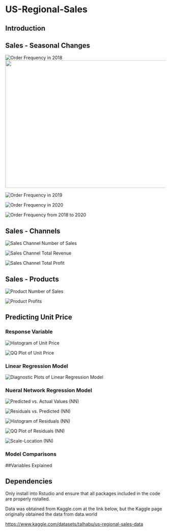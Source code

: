 # US-Regional-Sales

## Introduction


## Sales - Seasonal Changes

![Order Frequency in 2018](https://github.com/konpayne/US-Regional-Sales/blob/main/Images/Order%20Frequency%20in%202018.png)
<img src="https://github.com/konpayne/US-Regional-Sales/blob/main/Images/Order%20Frequency%20in%202018.png" width=700 height=400>

![Order Frequency in 2019](https://github.com/konpayne/US-Regional-Sales/blob/main/Images/Order%20Frequency%20in%202019.png)

![Order Frequency in 2020](https://github.com/konpayne/US-Regional-Sales/blob/main/Images/Oder%20Frequency%20in%202020.png)

![Order Frequency from 2018 to 2020](https://github.com/konpayne/US-Regional-Sales/blob/main/Images/Order%20Frequency%20from%202018%20to%202020.png)

## Sales - Channels

![Sales Channel Number of Sales](https://github.com/konpayne/US-Regional-Sales/blob/main/Images/Sales%20Channel%20%23%20of%20Sales.png)

![Sales Channel Total Revenue](https://github.com/konpayne/US-Regional-Sales/blob/main/Images/Sales%20Channel%20Total%20Revenue.png)

![Sales Channel Total Profit](https://github.com/konpayne/US-Regional-Sales/blob/main/Images/Sales%20Channel%20Total%20Profit.png)

## Sales - Products

![Product Number of Sales](https://github.com/konpayne/US-Regional-Sales/blob/main/Images/Product%20%23%20of%20Sales.png)

![Product Profits](https://github.com/konpayne/US-Regional-Sales/blob/main/Images/Product%20Profit.png)

## Predicting Unit Price
### Response Variable 

![Histogram of Unit Price](https://github.com/konpayne/US-Regional-Sales/blob/main/Images/Histogram%20of%20Unit%20Price.png)

![QQ Plot of Unit Price](https://github.com/konpayne/US-Regional-Sales/blob/main/Images/QQ%20Plot%20of%20Unit%20Price.png)

### Linear Regression Model 

![Diagnostic Plots of Linear Regression Model](https://github.com/konpayne/US-Regional-Sales/blob/main/Images/Diagnostic%20Plots%20of%20Linear%20Regression%20Model%20-%20Reduced.png)

### Nueral Network Regression Model

![Predicted vs. Actual Values (NN)](https://github.com/konpayne/US-Regional-Sales/blob/main/Images/Predicted%20vs.%20Actual%20(NN).png)

![Residuals vs. Predicted (NN)](https://github.com/konpayne/US-Regional-Sales/blob/main/Images/Residuals%20vs.%20Predicted%20(NN).png)

![Histogram of Residuals (NN)](https://github.com/konpayne/US-Regional-Sales/blob/main/Images/Histogram%20of%20Residuals%20(NN).png)

![QQ Plot of Residuals (NN)](https://github.com/konpayne/US-Regional-Sales/blob/main/Images/QQ%20Plot%20of%20Residuals%20(NN).png)

![Scale-Location (NN)](https://github.com/konpayne/US-Regional-Sales/blob/main/Images/Scale-Location%20(NN).png)

### Model Comparisons


##Variables Explained



## Dependencies

Only install into Rstudio and ensure that all packages included in the code are properly nstalled. 

Data was obtained from Kaggle.com at the link below, but the Kaggle page originally obtained the data from data.world

https://www.kaggle.com/datasets/talhabu/us-regional-sales-data
